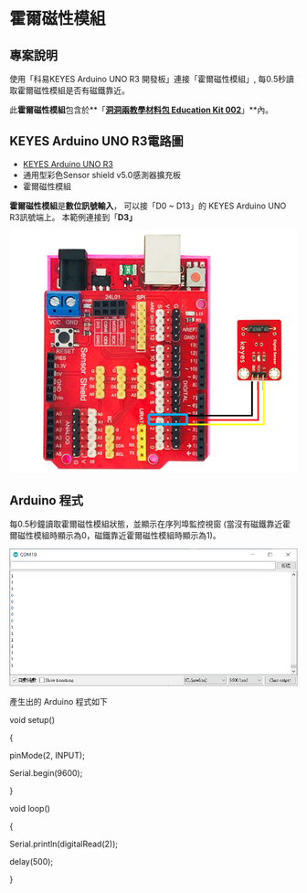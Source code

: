 # 霍爾磁性模組

## 專案說明

使用「科易KEYES Arduino UNO R3 開發板」連接「霍爾磁性模組」, 每0.5秒讀取霍爾磁性模組是否有磁鐵靠近。

此**霍爾磁性模組**包含於**「**[洞洞兩教學材料包 Education Kit 002](https://www.robotkingdom.com.tw/product/rk-education-kit-002/)**」**內。

## KEYES Arduino UNO R3電路圖

* [KEYES Arduino UNO R3](https://www.robotkingdom.com.tw/product/keyes-uno-r3/)
* 通用型彩色Sensor shield v5.0感測器擴充板
* 霍爾磁性模組

**霍爾磁性模組**是**數位訊號輸入**， 可以接「D0 ~ D13」的 KEYES Arduino UNO R3訊號端上。 本範例連接到「**D3」**

![](../../.gitbook/assets/0%20%2820%29.png)

## Arduino 程式

每0.5秒鐘讀取霍爾磁性模組狀態，並顯示在序列埠監控視窗 \(當沒有磁鐵靠近霍爾磁性模組時顯示為0，磁鐵靠近霍爾磁性模組時顯示為1\)。

![](../../.gitbook/assets/1%20%2814%29.png)

產生出的 Arduino 程式如下

void setup\(\)

{

 pinMode\(2, INPUT\);

 Serial.begin\(9600\);

}

void loop\(\)

{

 Serial.println\(digitalRead\(2\)\);

 delay\(500\);

}

